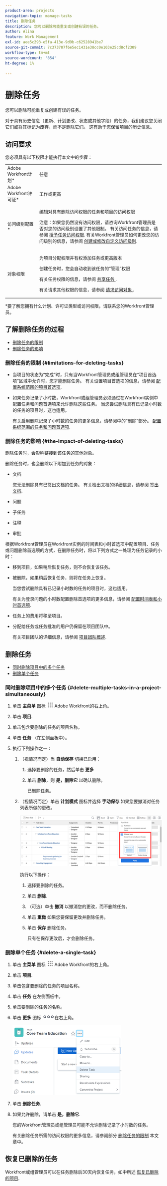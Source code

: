```yaml
---
product-area: projects
navigation-topic: manage-tasks
title: 删除任务
description: 您可以删除可能重复或创建有误的任务。
author: Alina
feature: Work Management
exl-id: aee5c293-e5fa-413e-9d9b-c62528941be7
source-git-commit: 7c373707f6e5ec1431e38cc0e103e25cd8cf2309
workflow-type: tm+mt
source-wordcount: '854'
ht-degree: 1%

---
```


# 删除任务

您可以删除可能重复或创建有误的任务。

对于具有历史信息（更新、计划更改、状态或其他字段）的任务，我们建议您关闭它们或将其标记为废弃，而不是删除它们。 这有助于您保留项目的历史信息。

## 访问要求

您必须具有以下权限才能执行本文中的步骤：

<table style="table-layout:auto"> 
 <col> 
 <col> 
 <tbody> 
  <tr> 
   <td role="rowheader">Adobe Workfront计划*</td> 
   <td> <p>任意</p> </td> 
  </tr> 
  <tr> 
   <td role="rowheader">Adobe Workfront许可证*</td> 
   <td> <p>工作或更高</p> </td> 
  </tr> 
  <tr> 
   <td role="rowheader">访问级别配置*</td> 
   <td> <p>编辑对具有删除访问权限的任务和项目的访问权限</p> <p>注意：如果您仍然没有访问权限，请咨询Workfront管理员是否对您的访问级别设置了其他限制。 有关访问任务的信息，请参阅 <a href="../../../administration-and-setup/add-users/configure-and-grant-access/grant-access-tasks.md" class="MCXref xref">授予任务访问权限</a>. 有关Workfront管理员如何更改您的访问级别的信息，请参阅 <a href="../../../administration-and-setup/add-users/configure-and-grant-access/create-modify-access-levels.md" class="MCXref xref">创建或修改自定义访问级别</a>. </p> </td> 
  </tr> 
  <tr> 
   <td role="rowheader">对象权限</td> 
   <td> <p>为项目分配权限并有权添加任务或更高版本</p> <p>创建任务时，您会自动收到该任务的“管理”权限</p> <p> 有关任务权限的信息，请参阅 <a href="../../../workfront-basics/grant-and-request-access-to-objects/share-a-task.md" class="MCXref xref">共享任务 </a>. </p> <p>有关请求其他权限的信息，请参阅 <a href="../../../workfront-basics/grant-and-request-access-to-objects/request-access.md" class="MCXref xref">请求访问对象 </a>.</p> </td> 
  </tr> 
 </tbody> 
</table>

&#42;要了解您拥有什么计划、许可证类型或访问权限，请联系您的Workfront管理员。

## 了解删除任务的过程

* [删除任务的限制](#limitations-for-deleting-tasks)
* [删除任务的影响](#the-impact-of-deleting-tasks)

### 删除任务的限制  {#limitations-for-deleting-tasks}

* 当项目的状态为“完成”时，只有当Workfront管理员或组管理员在“项目首选项”区域中允许时，您才能删除任务。 有关设置项目首选项的信息，请参阅 [配置系统范围的项目首选项](../../../administration-and-setup/set-up-workfront/configure-system-defaults/set-project-preferences.md).

* 如果任务记录了小时数，Workfront或组管理员必须通过在Workfront实例中配置任务和问题首选项来允许删除这些任务。 当您尝试删除具有已记录小时数的任务的项目时，这也适用。

  <!--
  (NOTE: the last statement is NWE&nbsp;only; not possible in classic)
  -->

  有关启用删除记录了小时数的任务的更多信息，请参阅中的“删除”部分。 [配置系统范围的任务和问题首选项](../../../administration-and-setup/set-up-workfront/configure-system-defaults/set-task-issue-preferences.md).

### 删除任务的影响 {#the-impact-of-deleting-tasks}

删除任务时，会影响链接到该任务的其他对象。

删除任务时，也会删除以下附加到任务的对象：

* 文档

  您无法删除具有已签出文档的任务。 有关检出文档的详细信息，请参阅 [签出文档](../../../documents/managing-documents/check-out-documents.md).

* 问题
* 子任务
* 注释
* 审批

根据Workfront管理员在Workfront实例的时间表和小时首选项中配置项目、任务或问题删除首选项的方式，在删除任务时，将以下列方式之一处理为任务记录的小时：

* 移到项目，如果稍后恢复任务，则不会恢复该任务。
* 被删除，如果稍后恢复任务，则将在任务上恢复。

  当您尝试删除具有已记录小时数的任务的项目时，这也适用。

  <!--
  <MadCap:conditionalText data-mc-conditions="QuicksilverOrClassic.Draft mode">
  (NOTE: this stays NWE; not possible in classic;)
  </MadCap:conditionalText>
  -->

  有关为登录问题的小时数配置删除首选项的更多信息，请参阅 [配置时间表和小时首选项](../../../administration-and-setup/set-up-workfront/configure-timesheets-schedules/timesheet-and-hour-preferences.md).

* 任务上的费用将移至项目。

* 分配给任务或任务批准的用户仍保留在项目团队中。

  有关项目团队的详细信息，请参阅 [项目团队概述](../../../manage-work/projects/planning-a-project/project-team-overview.md).

## 删除任务

* [同时删除项目中的多个任务](#delete-multiple-tasks-in-a-project-simultaneously)
* [删除单个任务](#delete-a-single-task)

### 同时删除项目中的多个任务  {#delete-multiple-tasks-in-a-project-simultaneously}

1. 单击 **主菜单** 图标 ![](assets/main-menu-icon.png) Adobe Workfront的右上角。

1. 单击 **项目**.
1. 单击包含要删除的任务的项目名称。
1. 单击 **任务** （在左侧面板中）。
1. 执行下列操作之一：

   1. （视情况而定）当 **自动保存** 切换已启用：

      1. 选择要删除的任务，然后单击 **更多**
      1. 单击 **删除**，则 **是，删除它** 以确认删除。

         已删除任务。

   1. （视情况而定）单击 **计划模式** 图标并选择 **手动保存** 如果您要撤消对任务列表所做的更改。

      ![选择手动保存](assets/manual-save-option.png)

      执行以下操作：

      1. 选择要删除的任务。
      1. 单击 **删除**.
      1. （可选）单击 **撤消** 以撤消您的更改，而不删除任务。
      1. 单击 **重做** 如果您要保留更改并删除任务。
      1. 单击 **保存** 删除任务。

         只有在保存更改后，才会删除任务。

### 删除单个任务 {#delete-a-single-task}

1. 单击 **主菜单** 图标 ![](assets/main-menu-icon.png) Adobe Workfront的右上角。

1. 单击 **项目**.
1. 单击包含要删除的任务的项目名称。
1. 单击 **任务** 在左侧面板中。
1. 单击要删除的任务的名称。
1. 单击 **更多** 图标 ![](assets/qs-more-menu.png)在右上角。

   ![](assets/delete-tasks-task-level-nwe-350x225.png)

1. 单击 **删除任务**.
1. 如果允许删除，请单击 **是，删除它**.

   您的Workfront管理员或组管理员可能不允许删除记录了小时数的任务。

   有关删除任务所需的访问权限的更多信息，请参阅部分 [删除任务的限制](#limitations-for-deleting-tasks) 本文章中。

## 恢复已删除的任务

Workfront或组管理员可以在任务删除后30天内恢复任务，如中所述 [恢复已删除的项目](../../../administration-and-setup/manage-workfront/manage-deleted-items/restore-deleted-items.md).
